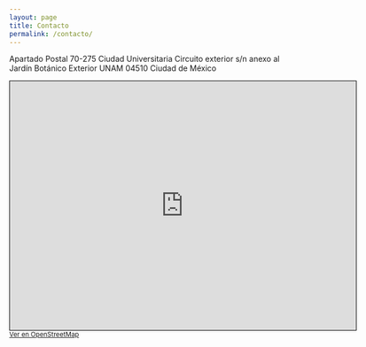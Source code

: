 ```yaml
---
layout: page
title: Contacto
permalink: /contacto/
---
```



Apartado Postal 70-275
Ciudad Universitaria
Circuito exterior s/n anexo al Jardín Botánico Exterior
UNAM 04510
Ciudad de México



<iframe width="625" height="450" frameborder="0" scrolling="no" marginheight="0" marginwidth="0" src="http://www.openstreetmap.org/export/embed.html?bbox=-99.2110061645508%2C19.308612036514525%2C-99.17332649230958%2C19.336029191644073&amp;layer=mapnik&amp;marker=19.32232118910101%2C-99.19216632843018" style="border: 1px solid black"></iframe><br/><small><a href="http://www.openstreetmap.org/?mlat=19.3223&amp;mlon=-99.1922#map=16/19.3223/-99.1922&amp;layers=N">Ver en OpenStreetMap</a></small>
